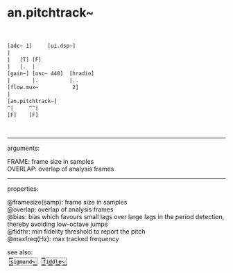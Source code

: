 # an.pitchtrack~

```


[adc~ 1]     [ui.dsp~]
|
|   [T] [F]
|   |.  |
[gain~] [osc~ 440]  [hradio]
|       |.          |..
[flow.mux~           2]
|
[an.pitchtrack~]
^|     ^^|
[F]    [F]

            
```
---
arguments:

FRAME: frame size in
            samples<br>
OVERLAP: overlap of analysis
            frames<br>

---
properties:

@framesize(samp): frame size in samples<br>
@overlap: overlap of analysis
            frames<br>
@bias: bias which
            favours small lags over large lags in the period detection, thereby avoiding low-octave
            jumps<br>
@fidthr: min
            fidelity threshold to report the pitch<br>
@maxfreq(Hz): max tracked frequency<br>

see also:<br>
![sigmund~](img/object_sigmund~.png)
![fiddle~](img/object_fiddle~.png)
